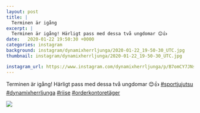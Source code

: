 ```yaml
---
layout: post
title: |
  Terminen är igång
excerpt: |
  Terminen är igång! Härligt pass med dessa två ungdomar 😊👍    
date:   2020-01-22 19:50:30 +0000
categories: instagram
background: instagram/dynamixherrljunga/2020-01-22_19-50-30_UTC.jpg
thumbnail: instagram/dynamixherrljunga/2020-01-22_19-50-30_UTC.jpg

instagram_url: https://www.instagram.com/dynamixherrljunga/p/B7omCY7JNsF
---
```

Terminen är igång! Härligt pass med dessa två ungdomar 😊👍 [#sportjujutsu](https://www.instagram.com/explore/tags/sportjujutsu/) [#dynamixherrljunga](https://www.instagram.com/explore/tags/dynamixherrljunga/) [#riise](https://www.instagram.com/explore/tags/riise/) [#orderkontoretäger](https://www.instagram.com/explore/tags/orderkontoretäger/)



<img src='{{ site.baseurl }}/instagram/dynamixherrljunga/2020-01-22_19-50-30_UTC.jpg' class='img-fluid' />
